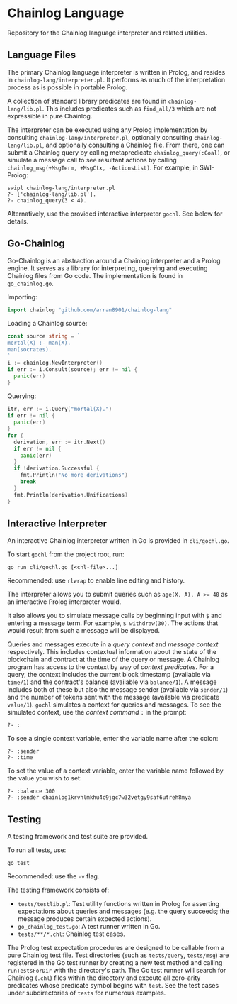 # Chainlog Language

Repository for the Chainlog language interpreter and related utilities.

## Language Files
The primary Chainlog language interpreter is written in Prolog, and resides in `chainlog-lang/interpreter.pl`. It performs as much of the interpretation process as is possible in portable Prolog.

A collection of standard library predicates are found in `chainlog-lang/lib.pl`. This includes predicates such as `find_all/3` which are not expressible in pure Chainlog.

The interpreter can be executed using any Prolog implementation by consulting `chainlog-lang/interpreter.pl`, optionally consulting `chainlog-lang/lib.pl`, and optionally consulting a Chainlog file. From there, one can submit a Chainlog query by calling metapredicate `chainlog_query(:Goal)`, or simulate a message call to see resultant actions by calling `chainlog_msg(+MsgTerm, +MsgCtx, -ActionsList)`.
For example, in SWI-Prolog:
```
swipl chainlog-lang/interpreter.pl
?- ['chainlog-lang/lib.pl'].
?- chainlog_query(3 < 4).
```
Alternatively, use the provided interactive interpreter `gochl`. See below for details.

## Go-Chainlog

Go-Chainlog is an abstraction around a Chainlog interpreter and a Prolog engine. It serves as a library for interpreting, querying and executing Chainlog files from Go code. The implementation is found in `go_chainlog.go`.

Importing:
```go
import chainlog "github.com/arran8901/chainlog-lang"
```

Loading a Chainlog source:
```go
const source string = `
mortal(X) :- man(X).
man(socrates).
`
i := chainlog.NewInterpreter()
if err := i.Consult(source); err != nil {
  panic(err)
}
```

Querying:
```go
itr, err := i.Query("mortal(X).")
if err != nil {
  panic(err)
}
for {
  derivation, err := itr.Next()
  if err != nil {
    panic(err)
  }
  if !derivation.Successful {
    fmt.Println("No more derivations")
    break
  }
  fmt.Println(derivation.Unifications)
}
```

## Interactive Interpreter
An interactive Chainlog interpreter written in Go is provided in `cli/gochl.go`.

To start `gochl` from the project root, run:
```
go run cli/gochl.go [<chl-file>...]
```
Recommended: use `rlwrap` to enable line editing and history.

The interpreter allows you to submit queries such as `age(X, A), A >= 40` as an interactive Prolog interpreter would.

It also allows you to simulate message calls by beginning input with `$` and entering a message term. For example, `$ withdraw(30)`. The actions that would result from such a message will be displayed.

Queries and messages execute in a _query context_ and _message context_ respectively. This includes contextual information about the state of the blockchain and contract at the time of the query or message. A Chainlog program has access to the context by way of _context predicates_. For a query, the context includes the current block timestamp (available via `time/1`) and the contract's balance (available via `balance/1`). A message includes both of these but also the message sender (available via `sender/1`) and the number of tokens sent with the message (available via predicate `value/1`). `gochl` simulates a context for queries and messages. To see the simulated context, use the _context command_ `:` in the prompt:
```
?- :
```
To see a single context variable, enter the variable name after the colon:
```
?- :sender
?- :time
```
To set the value of a context variable, enter the variable name followed by the value you wish to set:
```
?- :balance 300
?- :sender chainlog1krvhlmkhu4c9jgc7w32vetgy9saf6utreh8mya
```

## Testing
A testing framework and test suite are provided.

To run all tests, use:
```
go test
```
Recommended: use the `-v` flag.

The testing framework consists of:
* `tests/testlib.pl`: Test utility functions written in Prolog for asserting expectations about queries and messages (e.g. the query succeeds; the message produces certain expected actions).
* `go_chainlog_test.go`: A test runner written in Go.
* `tests/**/*.chl`: Chainlog test cases.

The Prolog test expectation procedures are designed to be callable from a pure Chainlog test file.
Test directories (such as `tests/query`, `tests/msg`) are registered in the Go test runner by creating a new test method and calling `runTestsForDir` with the directory's path. The Go test runner will search for Chainlog (`.chl`) files within the directory and execute all zero-arity predicates whose predicate symbol begins with `test`.
See the test cases under subdirectories of `tests` for numerous examples.
